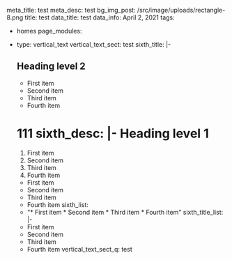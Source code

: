 
meta_title: test
meta_desc: test
bg_img_post: /src/image/uploads/rectangle-8.png
title: test
data_title: test
data_info: April 2, 2021
tags:
  - homes
page_modules:
  - type: vertical_text
    vertical_text_sect: test
    sixth_title: |-
      ## Heading level 2

      + First item
      + Second item
      + Third item
      + Fourth item

      111
    sixth_desc: |-
      Heading level 1
      ===============

      1. First item
      8. Second item
      3. Third item
      5. Fourth item

      - First item
      - Second item
      - Third item
      - Fourth item
    sixth_list:
      - "* First item * Second item * Third item * Fourth item"
    sixth_title_list: |-
      * First item
      * Second item
      * Third item
      * Fourth item
    vertical_text_sect_q: test

